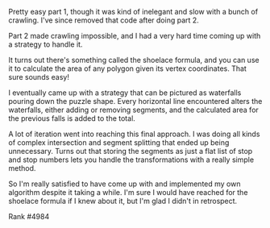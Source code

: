 Pretty easy part 1, though it was kind of inelegant and slow with a bunch of crawling. I've since removed that code after doing part 2.

Part 2 made crawling impossible, and I had a very hard time coming up with a strategy to handle it.

It turns out there's something called the shoelace formula, and you can use it to calculate the area of any polygon given its vertex coordinates. That sure sounds easy!

I eventually came up with a strategy that can be pictured as waterfalls pouring down the puzzle shape. Every horizontal line encountered alters the waterfalls, either adding or removing segments, and the calculated area for the previous falls is added to the total.

A lot of iteration went into reaching this final approach. I was doing all kinds of complex intersection and segment splitting that ended up being unnecessary. Turns out that storing the segments as just a flat list of stop and stop numbers lets you handle the transformations with a really simple method.

So I'm really satisfied to have come up with and implemented my own algorithm despite it taking a while. I'm sure I would have reached for the shoelace formula if I knew about it, but I'm glad I didn't in retrospect.

Rank #4984
